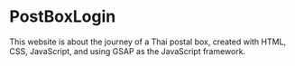 # PostBoxLogin
This website is about the journey of a Thai postal box, created with HTML, CSS, JavaScript, and using GSAP as the JavaScript framework.
